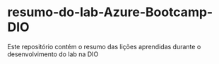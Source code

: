 # resumo-do-lab-Azure-Bootcamp-DIO
Este repositório contém o resumo das lições aprendidas durante o desenvolvimento do lab na DIO
